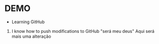 # DEMO 
- Learning GitHub
1.  I know how to push modifications to GitHub "será meu deus"
Aqui será mais uma alteração 
